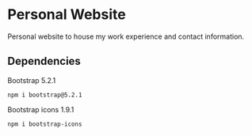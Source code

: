 # Personal Website
Personal website to house my work experience and contact information.

## Dependencies
Bootstrap 5.2.1
```
npm i bootstrap@5.2.1
```

Bootstrap icons 1.9.1
```
npm i bootstrap-icons
```
